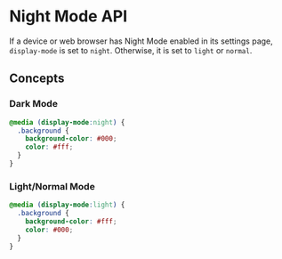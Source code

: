 # Night Mode API

If a device or web browser has Night Mode enabled in its settings page, `display-mode` is set to `night`. Otherwise, it is set to `light` or `normal`.

## Concepts

### Dark Mode

```css
@media (display-mode:night) {
  .background {
    background-color: #000;
    color: #fff;
  }
}
```

### Light/Normal Mode

```css
@media (display-mode:light) {
  .background {
    background-color: #fff;
    color: #000;
  }
}
```
